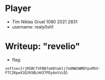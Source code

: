 # Player
- Tim Niklas Gruel 1080 2021 2831
- username: realy0sh1

# Writeup: "revelio"
- flag:
```
softsec{rjMIBCfVFBB7a98twklj7o0NW3WMDYpvM5V-FTCZKpwX3QJ65BLH437PDyAoYzLQ}
```